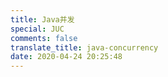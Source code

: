 ```yaml
---
title: Java并发
special: JUC
comments: false
translate_title: java-concurrency
date: 2020-04-24 20:25:48
---
```

